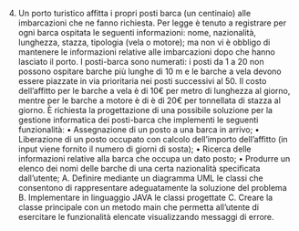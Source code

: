 4)	Un porto turistico affitta i propri posti barca (un centinaio) alle imbarcazioni che ne fanno richiesta. Per legge è tenuto a registrare per ogni barca ospitata le seguenti informazioni: nome, nazionalità, lunghezza, stazza, tipologia (vela o motore); ma non vi è obbligo di mantenere le informazioni relative alle imbarcazioni dopo che hanno lasciato il porto. I posti-barca sono numerati: i posti da 1 a 20 non possono ospitare barche più lunghe di 10 m e le barche a vela devono essere piazzate in via prioritaria nei posti successivi al 50. Il costo dell’affitto per le barche a vela è di 10€ per metro di lunghezza al giorno, mentre per le barche a motore è di è di 20€ per tonnellata di stazza al giorno. È richiesta la progettazione di una possibile soluzione per la gestione informatica dei posti-barca che implementi le seguenti funzionalità:
•	Assegnazione di un posto a una barca in arrivo;
•	Liberazione di un posto occupato con calcolo dell’importo dell’affitto (in input viene fornito il numero di giorni di sosta);
•	Ricerca delle informazioni relative alla barca che occupa un dato posto;
•	Produrre un elenco dei nomi delle barche di una certa nazionalità specificata dall’utente;
A.	Definire mediante un diagramma UML le classi che consentono di rappresentare adeguatamente la soluzione del problema
B.	Implementare in linguaggio JAVA le classi progettate
C.	Creare la classe principale con un metodo main che permetta all’utente di esercitare le funzionalità elencate visualizzando messaggi di errore.
